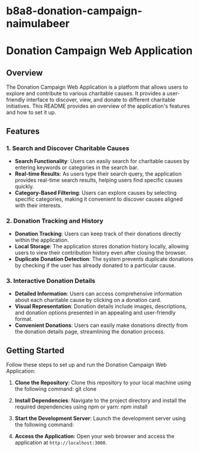 # b8a8-donation-campaign-naimulabeer

# Donation Campaign Web Application

## Overview

The Donation Campaign Web Application is a platform that allows users to explore and contribute to various charitable causes. It provides a user-friendly interface to discover, view, and donate to different charitable initiatives. This README provides an overview of the application's features and how to set it up.

## Features

### 1. Search and Discover Charitable Causes

- **Search Functionality**: Users can easily search for charitable causes by entering keywords or categories in the search bar.
- **Real-time Results**: As users type their search query, the application provides real-time search results, helping users find specific causes quickly.
- **Category-Based Filtering**: Users can explore causes by selecting specific categories, making it convenient to discover causes aligned with their interests.

### 2. Donation Tracking and History

- **Donation Tracking**: Users can keep track of their donations directly within the application.
- **Local Storage**: The application stores donation history locally, allowing users to view their contribution history even after closing the browser.
- **Duplicate Donation Detection**: The system prevents duplicate donations by checking if the user has already donated to a particular cause.

### 3. Interactive Donation Details

- **Detailed Information**: Users can access comprehensive information about each charitable cause by clicking on a donation card.
- **Visual Representation**: Donation details include images, descriptions, and donation options presented in an appealing and user-friendly format.
- **Convenient Donations**: Users can easily make donations directly from the donation details page, streamlining the donation process.

## Getting Started

Follow these steps to set up and run the Donation Campaign Web Application:

1. **Clone the Repository**: Clone this repository to your local machine using the following command:
   git clone <repository-url>

2. **Install Dependencies**: Navigate to the project directory and install the required dependencies using npm or yarn:
   npm install

3. **Start the Development Server**: Launch the development server using the following command:

4. **Access the Application**: Open your web browser and access the application at `http://localhost:3000`.
